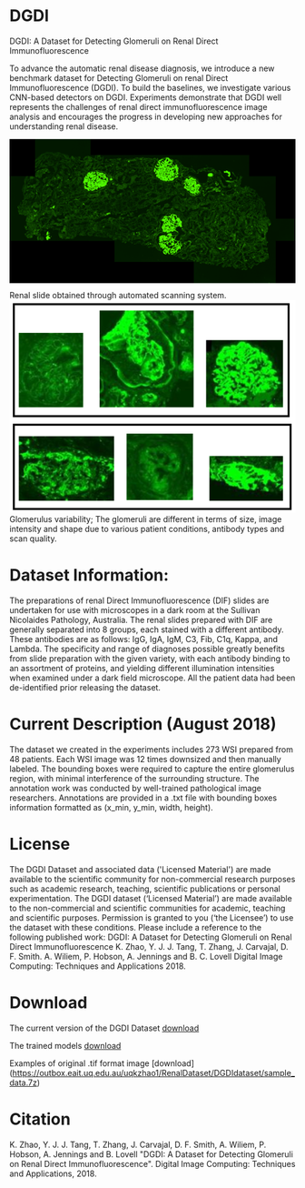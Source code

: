 # DGDI

DGDI: A Dataset for Detecting Glomeruli on Renal Direct Immunofluorescence

To advance the automatic renal disease diagnosis, we introduce a new benchmark dataset for Detecting Glomeruli on renal Direct Immunofluorescence (DGDI). To build the baselines, we investigate various CNN-based detectors on DGDI. Experiments demonstrate that DGDI well represents the challenges of renal direct immunofluorescence image analysis and encourages the progress in developing new approaches for understanding renal disease. 

<img src="WSI.png" width="600px"/>
Renal slide obtained through automated scanning system. 
<img src="gloms.png" width="600px"/>   
Glomerulus variability; The glomeruli are different in terms of size, image intensity and shape due to various patient conditions, antibody types and scan quality.

# Dataset Information:

The preparations of renal Direct Immunofluorescence (DIF) slides are undertaken for use with microscopes in a dark room at the Sullivan Nicolaides Pathology, Australia. The renal slides prepared with DIF are generally separated into 8 groups, each stained with a different antibody. These antibodies are as follows: IgG, IgA, IgM, C3, Fib, C1q, Kappa, and Lambda. The specificity and range of diagnoses possible greatly benefits from slide preparation with the given variety, with each antibody binding to an assortment of proteins, and yielding different illumination intensities when examined under a dark field microscope.  All the patient data had been de-identified prior releasing the dataset.
# Current Description (August 2018) 

The dataset we created in the experiments includes 273 WSI prepared from 48 patients. Each WSI image was 12 times downsized and then manually labeled. The bounding boxes were required to capture the entire glomerulus region, with minimal interference of the surrounding structure. The annotation work was conducted by well-trained pathological image researchers. Annotations are provided in a .txt file with bounding boxes information formatted as (x_min, y_min, width, height). 

# License

The DGDI Dataset and associated data ('Licensed Material') are made available to the scientific community for non-commercial research purposes such as academic research, teaching, scientific publications or personal experimentation. The DGDI dataset (‘Licensed Material’) are made available to the non-commercial and scientific communities for academic, teaching and scientific purposes. Permission is granted to you (‘the Licensee’) to use the dataset with these conditions. Please include a reference to the following published work:
               DGDI: A Dataset for Detecting Glomeruli on Renal Direct Immunofluorescence
                K. Zhao, Y. J. J. Tang, T. Zhang, J. Carvajal, D. F. Smith. A. Wiliem, P. Hobson, A. Jennings and B. C. Lovell
                Digital Image Computing: Techniques and Applications 2018.

# Download

The current version of the DGDI Dataset [download](https://outbox.eait.uq.edu.au/uqkzhao1/RenalDataset/DGDIdataset/UQSNPRenal_dataset.7z)

The trained models [download](https://outbox.eait.uq.edu.au/uqkzhao1/RenalDataset/DGDIdataset/models.7z)

Examples of original .tif format image [download] (https://outbox.eait.uq.edu.au/uqkzhao1/RenalDataset/DGDIdataset/sample_data.7z)

# Citation

 K. Zhao, Y. J. J. Tang, T. Zhang, J. Carvajal, D. F. Smith, A. Wiliem, P. Hobson, A. Jennings and B. Lovell "DGDI: A Dataset for Detecting Glomeruli on Renal Direct Immunofluorescence".  Digital Image Computing: Techniques and Applications, 2018.
